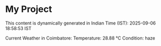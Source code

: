 # My Project

This content is dynamically generated in Indian Time (IST): 2025-09-06 18:58:53 IST


Current Weather in Coimbatore:
Temperature: 28.88 °C
Condition: haze
